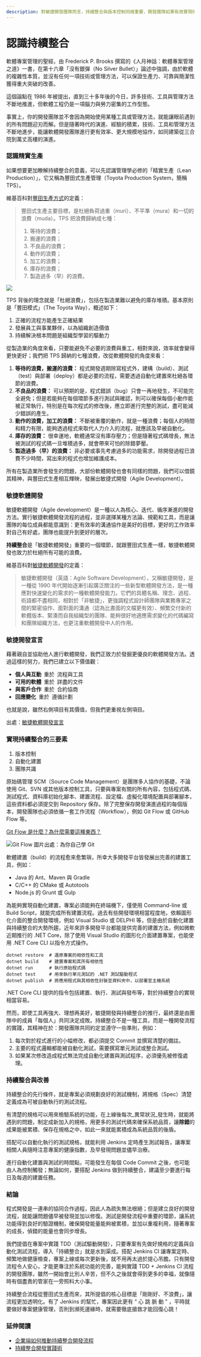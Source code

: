 ```yaml
---
description: 對敏捷開發團隊而言，持續整合與版本控制同樣重要，開發團隊如果有效實現持續整合，會比沒有使用它的團隊，更快交付出正確的軟體實作。
---
```


# 認識持續整合

軟體專案管理的聖經，由 Frederick P. Brooks 撰寫的《人月神話：軟體專案管理之道》一書，在第十六章「沒有銀彈（No Silver Bullet）」論述中強調，由於軟體的複雜性本質，並沒有任何一項技術或管理方法，可以保證生產力、可靠與簡潔性獲得重大突破的改善。

這個論點在 1986 年被提出，直到三十多年後的今日，許多技術、工具與管理方法不斷地推進，但軟體工程仍是一項腦力與勞力密集的工作型態。

事實上，你的開發團隊並不會因為開始使用某種工具或管理方法，就能讓眼前遇到的所有問題迎刃而解。但是隨著時代的演進、經驗的積累，技術、工具和管理方法不斷地進步，能讓軟體開發團隊進行更有效率、更大規模地協作，如同建築從三合院到萬丈高樓的演進。

### 認識精實生產

如果想要更加瞭解持續整合的意義，可以先認識管理學必修的「精實生產（Lean Production）」，它又稱為豐田式生產管理（Toyota Production System，簡稱 TPS）。

維基百科對[豐田生產方式](http://zh.wikipedia.org/wiki/%E8%B1%90%E7%94%B0%E7%94%9F%E7%94%A2%E6%96%B9%E5%BC%8F)的定義：

> 豐田式生產主要目標，是杜絕負荷過重（muri）、不平準（mura）和一切的浪費（muda）。TPS 把浪費歸納成七種：
>
> 1. 等待的浪費；
> 2. 搬運的浪費；
> 3. 不良品的浪費；
> 4. 動作的浪費；
> 5. 加工的浪費；
> 6. 庫存的浪費；
> 7. 製造過多（早）的浪費。

![](https://github.com/agileworks-tw/tutorial/raw/ithome/jenkinsWithDocker/jenkins/basic/7_wastes.jpg)

TPS 背後的理念就是「杜絕浪費」，包括在製造業難以避免的庫存堆積。基本原則是「豐田模式」（The Toyota Way），概述如下：

1. 正確的流程方能產生正確結果
2. 發展員工與事業夥伴，以為組織創造價值
3. 持續解決根本問題是組織型學習的驅動力

從製造業的角度來看，只要能避免不必要的浪費與重工，相對來說，效率就會變得更快更好；我們把 TPS 歸納的七種浪費，改從軟體開發的角度來看：

1. **等待的浪費，搬運的浪費：** 程式開發週期除寫程式外，建構（build）、測試（test）與部署（deploy）都是必要的流程，需要透過自動化建置來杜絕各環節的浪費。
2. **不良品的浪費：** 可以預期的是，程式錯誤（bug）只會一再地發生，不可能完全避免；但是若能夠在每個環節多進行測試與確認，則可以確保每個小動作能被正常執行，特別是在每次程式的修改後，應立即進行完整的測試，盡可能減少錯誤的產生。
3. **動作的浪費，加工的浪費：** 不斷被重覆的動作，就是一種浪費；每個人的時間和精力有限，能夠透過程式來取代人力介入的流程，就應該及早被自動化。
4. **庫存的浪費：** 很幸運地，軟體通常沒有庫存壓力；但是隨著程式碼增長，無法被測試的程式碼一旦堆積過多，就會帶來可怕的除錯夢靨。
5. **製造過多（早）的浪費：** 非必要或事先考慮過多的功能需求，除開發過程已浪費不少時間，寫出來的程式也增加維護成本。

所有在製造業所會發生的問題，大部份軟體開發也會有同樣的問題，我們可以借鏡其精神，與豐田式生產相互輝映，發展出敏捷式開發（Agile Development）。

### 敏捷軟體開發

敏捷軟體開發（Agile development）是一種以人為核心、迭代、循序漸進的開發方法。實行敏捷軟體開發流程的過程，並非選擇某種方法論、規範和工具，而是讓團隊的每位成員都能意識到：更有效率的溝通協作是美好的目標，更好的工作效率對自己有好處，團隊也能提升到更好的層次。

**持續整合**是「敏捷軟體開發」重要的一個環節，就跟豐田式生產一樣，敏捷軟體開發也致力於杜絕所有可能的浪費。

維基百科對[敏捷軟體開發](http://zh.wikipedia.org/wiki/%E6%95%8F%E6%8D%B7%E8%BD%AF%E4%BB%B6%E5%BC%80%E5%8F%91)的定義：

> 敏捷軟體開發（英語：Agile Software Development），又稱敏捷開發，是一種從 1990 年代開始逐漸引起廣泛關注的一些新型軟體開發方法，是一種應對快速變化的需求的一種軟體開發能力。它們的具體名稱、理念、過程、術語都不盡相同，相對於「非敏捷」，更強調程式設計師團隊與業務專家之間的緊密協作、面對面的溝通（認為比書面的文檔更有效）、頻繁交付新的軟體版本、緊湊而自我組織型的團隊、能夠很好地適應需求變化的代碼編寫和團隊組織方法，也更注重軟體開發中人的作用。

### 敏捷開發宣言

藉著親自並協助他人進行軟體開發，我們正致力於發掘更優良的軟體開發方法。透過這樣的努力，我們已建立以下價值觀：

* **個人與互動** 重於 流程與工具
* **可用的軟體** 重於 詳盡的文件
* **與客戶合作** 重於 合約協商
* **回應變化** 重於 遵循計劃

也就是說，雖然右側項目有其價值，但我們更重視左側項目。

出處：[敏捷軟體開發宣言](http://agilemanifesto.org/iso/zhcht/manifesto.html)

### 實現持續整合的三要素

1. 版本控制
2. 自動化建置
3. 團隊共識

原始碼管理 SCM（Source Code Management）是團隊多人協作的基礎，不論使用 Git、SVN 或其他版本控制工具，只要與專案有關的所有內容，包括程式碼、測試程式、資料庫初始化腳本、建置流程、設定檔、虛擬化環境配置與部署腳本，這些資料都必須提交到 Repository 保存。除了完整保存開發演進過程的每個版本，開發團隊也必須依循一套工作流程（Workflow），例如 Git Flow 或 GitHub Flow 等。

[Git Flow 是什麼？為什麼需要這種東西？](https://gitbook.tw/chapters/gitflow/why-need-git-flow.html)

![Git Flow &#x5716;&#x7247;&#x51FA;&#x8655;&#xFF1A;&#x70BA;&#x4F60;&#x81EA;&#x5DF1;&#x5B78; Git](.gitbook/assets/image%20%2845%29.png)

軟體建置（build）的流程愈來愈繁瑣，所幸大多開發平台皆發展出完善的建置工具，例如：

* Java 的 Ant、Maven 與 Gradle
* C/C++ 的 CMake 或 Autotools
* Node.js 的 Grunt 或 Gulp

為能夠實現自動化建置，專案必須能夠在終端機下，僅使用 Command-line 或 Build Script，就能完成所有建置流程。過去有些開發環境相當程度地，依賴圖形化介面的整合開發環境，例如 Visual Studio 或 DELPHI 等，但是由於自動化建置與持續整合的大勢所趨，近年來許多開發平台都能提供完善的建置方法，例如微軟近期推行的 .NET Core，除了使用 Visual Studio 的圖形化介面建置專案，也能使用 .NET Core CLI 以指令方式操作。

```text
dotnet restore  # 還原專案的相依性和工具
dotnet build    # 建置專案和其所有相依性
dotnet run      # 執行原始程式碼
dotnet test     # 用來執行單元測試的 .NET 測試驅動程式
dotnet publish  # 將應用程式與其相依性封裝至資料夾中，以部署至主機系統
```

.NET Core CLI 提供的指令包括建置、執行、測試與發布等，對於持續整合的實現相當容易。

然而，即使工具再強大、理想再美好，敏捷開發與持續整合的推行，最終還是由團隊中的成員「每個人」共同決定成敗。持續整合不是一種工具，而是一種開發流程的實踐，其精神在於：開發團隊共同約定並遵守一些準則，例如：

1. 每次對於程式進行的小幅修改，都必須提交 Commit 並撰寫清楚的備註。
2. 主要的程式邏輯都能被自動化測試，需要撰寫單元測試或整合測試。
3. 如果某次修改造成程式無法完成自動化建置與測試程序，必須優先被修復處理。

### 持續整合與改善

持續整合的先行條件，就是專案必須規劃良好的測試機制，將規格（Spec）清楚定義成為可被自動執行的測試流程。

有清楚的規格可以用來檢驗系統的功能，在上線後每次_異常狀況_發生時，就能將遇到的問題，制定成新加入的規格，用更多的測試代碼來確保系統品質，讓**除錯**的成果能被累積、保存在規格之中，如此一來就能累積成為系統品質的後盾。

搭配可以自動化執行的測試規格，就能利用 Jenkins 定時產生測試報告，讓專案相關人員隨時注意專案的健康指數，及早發現問題並儘早治療。

進行自動化建置與測試的時間點，可能發生在每個 Code Commit 之後，也可能由人為控制觸發；無論如何，要搭配 Jenkins 做到持續整合，建議至少要進行每日及每週的建置任務。

### 結論

程式開發是一連串的協同合作過程，因此人為疏失無法根絕；但是建立良好的開發流程，就能讓問題儘早被發現並加以修復。測試是開發流程中重要的環節，讓系統功能得到良好的驗證機制，確保開發能量能夠被累積，並加以重複利用，隨著專案的成長，偵錯的能量也會同步增長。

我們提倡在專案中實踐 TDD（測試驅動開發），只要專案有先做好規格的定義與自動化測試流程，導入「持續整合」就是水到渠成。搭配 Jenkins CI 讓專案定時、頻繁地做健康檢查，專案上線或每次更新後，就不用再太過於提心吊膽。只有開發流程令人安心，才能更專注於系統功能的完善，能夠實踐 TDD + Jenkins CI 流程的開發團隊，雖然一開始會比別人辛苦，但不久之後就會得到更多的幸福，就像隨時有個盡責的管家在一旁照料大小事。

持續整合流程從豐田式生產而來，其所提倡的核心目標是「剛剛好、不浪費」，讓流程更加透明化。有了 Jenkins 的幫忙，專案因此更有 “ 心 跳 脈 動 ” ，平時就要做好專案健康管理，否則到瀕死邊緣時，就需要徹底搶救才能回復心跳！

### 延伸閱讀

* [企業端如何推動持續整合開發流程](http://www.ithome.com.tw/guest-post/98457)
* [持續整合開發實踐術](https://www.ithome.com.tw/article/94710)



